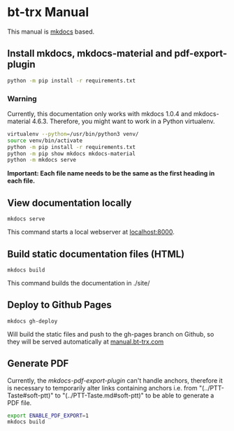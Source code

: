 # bt-trx Manual

This manual is [mkdocs](https://www.mkdocs.org/) based.

## Install mkdocs, mkdocs-material and pdf-export-plugin

```bash
python -m pip install -r requirements.txt
```

### Warning

Currently, this documentation only works with mkdocs 1.0.4 and mkdocs-material
4.6.3. Therefore, you might want to work in a Python virtualenv.

```bash
virtualenv --python=/usr/bin/python3 venv/
source venv/bin/activate
python -m pip install -r requirements.txt
python -m pip show mkdocs mkdocs-material
python -m mkdocs serve
```

**Important: Each file name needs to be the same as the first heading in each file.**

## View documentation locally

`mkdocs serve`

This command starts a local webserver at [localhost:8000](http://localhost:8000).

## Build static documentation files (HTML)

`mkdocs build`

This command builds the documentation in ./site/

## Deploy to Github Pages

`mkdocs gh-deploy`

Will build the static files and push to the gh-pages branch on Github, so they
will be served automatically at [manual.bt-trx.com](https://manual.bt-trx.com)

## Generate PDF

Currently, the _mkdocs-pdf-export-plugin_ can't handle anchors, therefore it is
necessary to temporarily alter links containing anchors i.e. from
"(../PTT-Taste#soft-ptt)" to "(../PTT-Taste.md#soft-ptt)" to be able to generate
a PDF file.

```bash
export ENABLE_PDF_EXPORT=1
mkdocs build
```
